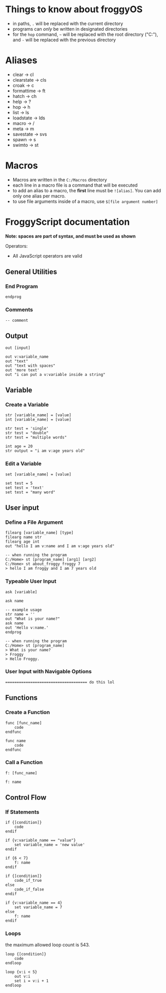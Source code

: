 # Things to know about froggyOS

 * in paths, `.` will be replaced with the current directory
 * programs can *only* be written in designated directories
 * for the `hop` command, `~` will be replaced with the root directory ("C:"), and `-` will be replaced with the previous directory

# Aliases

 * clear -> cl
 * clearstate -> cls
 * croak -> c
 * formattime -> ft
 * hatch -> ch
 * help -> ?
 * hop -> h
 * list -> ls
 * loadstate -> lds
 * macro -> /
 * meta -> m
 * savestate -> svs
 * spawn -> s
 * swimto -> st

# Macros

 * Macros are written in the `C:/Macros` directory
 * each line in a macro file is a command that will be executed
 * to add an alias to a macro, the **first** line must be `![alias]`. You can add only one alias per macro.
 * to use file arguments inside of a macro, use `$[file argument number]`

# FroggyScript documentation
**Note: spaces are part of syntax, and must be used as shown**

Operators:
* All JavaScript operators are valid

## General Utilities
### End Program
```
endprog
```
### Comments
```
-- comment
```

## Output
```
out [input]

out v:variable_name
out "text"
out "text with spaces"
out 'more text'
out "i can put a v:variable inside a string"
```

## Variable
### Create a Variable
```
str [variable_name] = [value]
int [variable_name] = [value]

str test = 'single'
str test = "double"
str test = "multiple words"

int age = 20
str output = "i am v:age years old"
```
### Edit a Variable
```
set [variable_name] = [value]

set test = 5
set test = 'text'
set test = "many word"
```

## User input
### Define a File Argument
```
filearg [variable_name] [type]
filearg name str
filearg age int
out "hello I am v:name and I am v:age years old"

-- when running the program
C:/Home> st [program_name] [arg1] [arg2]
C:/Home> st about_froggy froggy 7
> hello I am froggy and I am 7 years old
```
### Typeable User Input
```
ask [variable]

ask name

-- example usage
str name = ''
out "What is your name?"
ask name
out 'Hello v:name.'
endprog

-- when running the program
C:/Home> st [program_name]
> What is your name?
> Froggy
> Hello Froggy.
```
### User Input with Navigable Options
```
==================================== do this lol
```
## Functions
### Create a Function
```
func [func_name]
    code
endfunc

func name
    code
endfunc
```
### Call a Function
```
f: [func_name]

f: name
```

## Control Flow
### If Statements
```
if {[condition]}
    code
endif

if {v:variable_name == "value"}
    set variable_name = 'new value'
endif

if {6 < 7} 
    f: name
endif

if {[condition]}
    code_if_true
else
    code_if_false
endif

if {v:variable_name == 4}
    set variable_name = 7
else
    f: name
endif
```

### Loops
the maximum allowed loop count is 543.
```
loop {[condition]}
    code
endloop

loop {v:i < 5}
    out v:i
    set i = v:i + 1
endloop
```